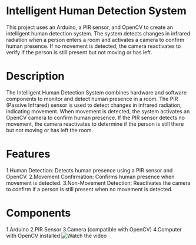 # Intelligent Human Detection System
This project uses an Arduino, a PIR sensor, and OpenCV to create an intelligent human detection system. The system detects changes in infrared radiation when a person enters a room and activates a camera to confirm human presence. If no movement is detected, the camera reactivates to verify if the person is still present but not moving or has left.
# Description 
The Intelligent Human Detection System combines hardware and software components to monitor and detect human presence in a room. The PIR (Passive Infrared) sensor is used to detect changes in infrared radiation, indicating movement. When movement is detected, the system activates an OpenCV camera to confirm human presence. If the PIR sensor detects no movement, the camera reactivates to determine if the person is still there but not moving or has left the room.
# Features
1.Human Detection: Detects human presence using a PIR sensor and OpenCV. 
2.Movement Confirmation: Confirms human presence when movement is detected.
3.Non-Movement Detection: Reactivates the camera to confirm if a person is still present when no movement is detected.
# Components
1.Arduino
2.PIR Sensor
3.Camera (compatible with OpenCV)
4.Computer with OpenCV installed
![Watch the video](http://www.youtube.com/watch?v=taspXMEoZOU)

